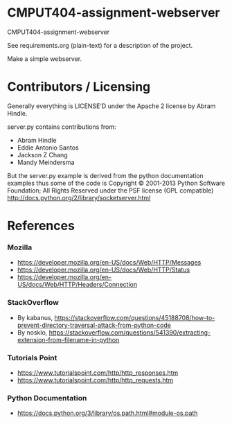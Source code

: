 CMPUT404-assignment-webserver
=============================

CMPUT404-assignment-webserver

See requirements.org (plain-text) for a description of the project.

Make a simple webserver.

Contributors / Licensing
========================

Generally everything is LICENSE'D under the Apache 2 license by Abram Hindle.

server.py contains contributions from:

* Abram Hindle
* Eddie Antonio Santos
* Jackson Z Chang
* Mandy Meindersma 

But the server.py example is derived from the python documentation
examples thus some of the code is Copyright © 2001-2013 Python
Software Foundation; All Rights Reserved under the PSF license (GPL
compatible) http://docs.python.org/2/library/socketserver.html

References
==========

### Mozilla
- https://developer.mozilla.org/en-US/docs/Web/HTTP/Messages
- https://developer.mozilla.org/en-US/docs/Web/HTTP/Status
- https://developer.mozilla.org/en-US/docs/Web/HTTP/Headers/Connection

### StackOverflow
- By kabanus, https://stackoverflow.com/questions/45188708/how-to-prevent-directory-traversal-attack-from-python-code
- By nosklo, https://stackoverflow.com/questions/541390/extracting-extension-from-filename-in-python

### Tutorials Point
- https://www.tutorialspoint.com/http/http_responses.htm
- https://www.tutorialspoint.com/http/http_requests.htm

### Python Documentation 
- https://docs.python.org/3/library/os.path.html#module-os.path
